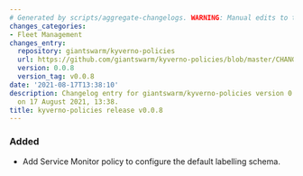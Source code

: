 ```yaml
---
# Generated by scripts/aggregate-changelogs. WARNING: Manual edits to this files will be overwritten.
changes_categories:
- Fleet Management
changes_entry:
  repository: giantswarm/kyverno-policies
  url: https://github.com/giantswarm/kyverno-policies/blob/master/CHANGELOG.md#008---2021-08-17
  version: 0.0.8
  version_tag: v0.0.8
date: '2021-08-17T13:38:10'
description: Changelog entry for giantswarm/kyverno-policies version 0.0.8, published
  on 17 August 2021, 13:38.
title: kyverno-policies release v0.0.8
---
```


### Added
- Add Service Monitor policy to configure the default labelling schema.
